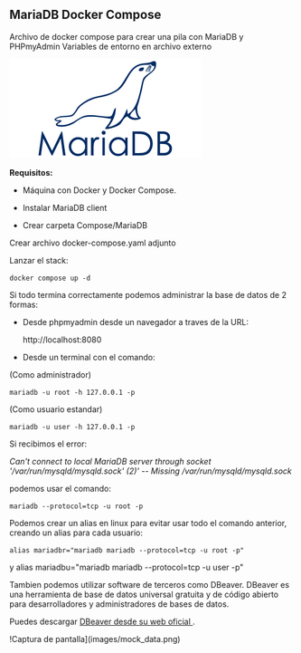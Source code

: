 ## MariaDB Docker Compose 

Archivo de docker compose para crear una pila con MariaDB y PHPmyAdmin
Variables de entorno en archivo externo

![MariaDB](mariadb.png)


**Requisitos:**

- Máquina con Docker y Docker Compose.

- Instalar MariaDB client

- Crear carpeta Compose/MariaDB

Crear archivo docker-compose.yaml adjunto

Lanzar el stack:

    docker compose up -d

Si todo termina correctamente podemos administrar la base de datos de 2 formas:

- Desde phpmyadmin desde un navegador a traves de la URL:

    http://localhost:8080

- Desde un terminal con el comando:

(Como administrador)
    
    mariadb -u root -h 127.0.0.1 -p 

(Como usuario estandar)

    mariadb -u user -h 127.0.0.1 -p  
    
Si recibimos el error:

*Can't connect to local MariaDB server through socket '/var/run/mysqld/mysqld.sock' (2)' -- Missing /var/run/mysqld/mysqld.sock*

podemos usar el comando:

    mariadb --protocol=tcp -u root -p
    
Podemos crear un alias en linux para evitar usar todo el comando anterior, creando un alias para cada usuario:

    alias mariadbr="mariadb mariadb --protocol=tcp -u root -p"
y
    alias mariadbu="mariadb mariadb --protocol=tcp -u user -p"
    

Tambien podemos utilizar software de terceros como DBeaver. DBeaver es una herramienta de base de datos universal gratuita y de código abierto para desarrolladores y administradores de bases de datos.

Puedes descargar [DBeaver desde su web oficial ](https://dbeaver.io/).


!Captura de pantalla](images/mock_data.png)

